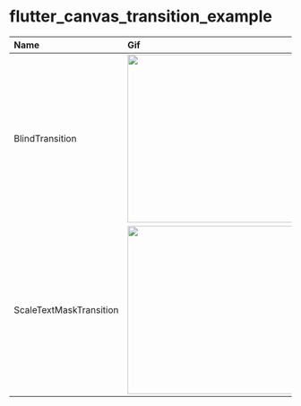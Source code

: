 # flutter_canvas_transition_example

|Name|Gif|
|:---|:---|
|BlindTransition|<img src ="https://github.com/ssongmin/ssongmin-flutter_canvas_transition_example/assets/16676116/cbbd6a0f-8d2b-4dad-8d1e-f93f9e1942e0" style="width:300px">|
|ScaleTextMaskTransition|<img src ="https://github.com/ssongmin/ssongmin-flutter_canvas_transition_example/assets/16676116/ae179ce4-2cd8-46f8-b60d-fbfc74a096d0" style="width:300px">|
